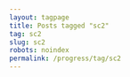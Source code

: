 ```yaml
---
layout: tagpage
title: Posts tagged "sc2"
tag: sc2
slug: sc2
robots: noindex
permalink: /progress/tag/sc2
---
```

